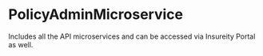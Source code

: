 # PolicyAdminMicroservice

Includes all the API microservices and can be accessed via Insureity Portal as well.
